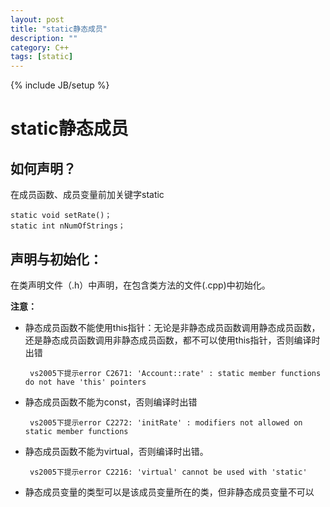 ```yaml
---
layout: post
title: "static静态成员"
description: ""
category: C++
tags: [static]
---
```

{% include JB/setup %}

static静态成员
==========

如何声明？
-----

在成员函数、成员变量前加关键字static

    static void setRate()；
    static int nNumOfStrings；

声明与初始化：
-------

在类声明文件（.h）中声明，在包含类方法的文件(.cpp)中初始化。

**注意：**

 - 静态成员函数不能使用this指针：无论是非静态成员函数调用静态成员函数，还是静态成员函数调用非静态成员函数，都不可以使用this指针，否则编译时出错

        vs2005下提示error C2671: 'Account::rate' : static member functions do not have 'this' pointers


 - 静态成员函数不能为const，否则编译时出错
 
        vs2005下提示error C2272: 'initRate' : modifiers not allowed on static member functions

 - 静态成员函数不能为virtual，否则编译时出错。

        vs2005下提示error C2216: 'virtual' cannot be used with 'static'

 - 静态成员变量的类型可以是该成员变量所在的类，但非静态成员变量不可以
